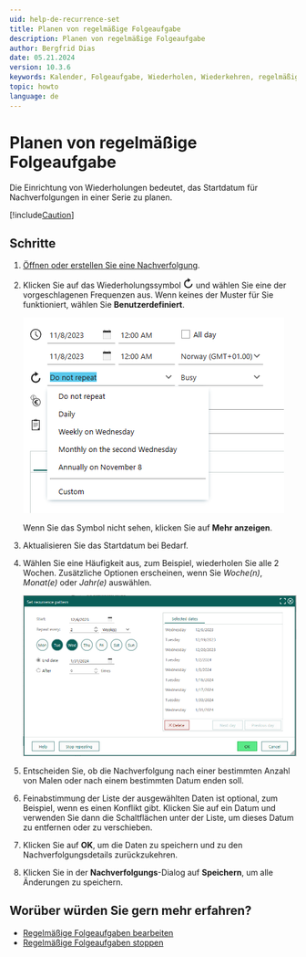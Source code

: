 ```yaml
---
uid: help-de-recurrence-set
title: Planen von regelmäßige Folgeaufgabe
description: Planen von regelmäßige Folgeaufgabe
author: Bergfrid Dias
date: 05.21.2024
version: 10.3.6
keywords: Kalender, Folgeaufgabe, Wiederholen, Wiederkehren, regelmäßig, planen
topic: howto
language: de
---
```


# Planen von regelmäßige Folgeaufgabe

Die Einrichtung von Wiederholungen bedeutet, das Startdatum für Nachverfolgungen in einer Serie zu planen.

[!include[Caution](../includes/caution-do-not-change-recurring-date.md)]

## Schritte

1. [Öffnen oder erstellen Sie eine Nachverfolgung][2].

1. Klicken Sie auf das Wiederholungssymbol ![Symbol][img1] und wählen Sie eine der vorgeschlagenen Frequenzen aus. Wenn keines der Muster für Sie funktioniert, wählen Sie **Benutzerdefiniert**.

    ![Nachverfolgungsdialog, vorgeschlagene Wiederholung -screenshot][img8]

    Wenn Sie das Symbol nicht sehen, klicken Sie auf **Mehr anzeigen**.

1. Aktualisieren Sie das Startdatum bei Bedarf.

1. Wählen Sie eine Häufigkeit aus, zum Beispiel, wiederholen Sie alle 2 Wochen. Zusätzliche Optionen erscheinen, wenn Sie *Woche(n)*, *Monat(e)* oder *Jahr(e)* auswählen.

    ![Nachverfolgungsdialog, Wiederholung -screenshot][img7]

1. Entscheiden Sie, ob die Nachverfolgung nach einer bestimmten Anzahl von Malen oder nach einem bestimmten Datum enden soll.

1. Feinabstimmung der Liste der ausgewählten Daten ist optional, zum Beispiel, wenn es einen Konflikt gibt. Klicken Sie auf ein Datum und verwenden Sie dann die Schaltflächen unter der Liste, um dieses Datum zu entfernen oder zu verschieben.

1. Klicken Sie auf **OK**, um die Daten zu speichern und zu den Nachverfolgungsdetails zurückzukehren.

1. Klicken Sie in der **Nachverfolgungs**-Dialog auf **Speichern**, um alle Änderungen zu speichern.

## Worüber würden Sie gern mehr erfahren?

* [Regelmäßige Folgeaufgaben bearbeiten][1]
* [Regelmäßige Folgeaufgaben stoppen][3]

<!-- Referenced links -->
[1]: ../edit-follow-up.md#repeat
[2]: ../create-follow-up.md
[3]: stop.md

<!-- Referenced images -->
[img1]: ../../../../../common/icons/refresh-icon.png
[img7]: ../../../../media/loc/en/diary/recurrence-selected-dates.png
[img8]: ../../../../media/loc/en/diary/suggested-pattern.png
